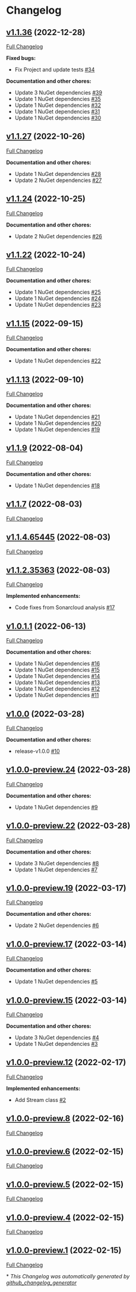 # Changelog

## [v1.1.36](https://github.com/nanoframework/System.IO.Streams/tree/v1.1.36) (2022-12-28)

[Full Changelog](https://github.com/nanoframework/System.IO.Streams/compare/v1.1.27...v1.1.36)

**Fixed bugs:**

- Fix Project and update tests [\#34](https://github.com/nanoframework/System.IO.Streams/pull/34)

**Documentation and other chores:**

- Update 3 NuGet dependencies [\#39](https://github.com/nanoframework/System.IO.Streams/pull/39)
- Update 1 NuGet dependencies [\#35](https://github.com/nanoframework/System.IO.Streams/pull/35)
- Update 1 NuGet dependencies [\#32](https://github.com/nanoframework/System.IO.Streams/pull/32)
- Update 1 NuGet dependencies [\#31](https://github.com/nanoframework/System.IO.Streams/pull/31)
- Update 1 NuGet dependencies [\#30](https://github.com/nanoframework/System.IO.Streams/pull/30)

## [v1.1.27](https://github.com/nanoframework/System.IO.Streams/tree/v1.1.27) (2022-10-26)

[Full Changelog](https://github.com/nanoframework/System.IO.Streams/compare/v1.1.24...v1.1.27)

**Documentation and other chores:**

- Update 1 NuGet dependencies [\#28](https://github.com/nanoframework/System.IO.Streams/pull/28)
- Update 2 NuGet dependencies [\#27](https://github.com/nanoframework/System.IO.Streams/pull/27)

## [v1.1.24](https://github.com/nanoframework/System.IO.Streams/tree/v1.1.24) (2022-10-25)

[Full Changelog](https://github.com/nanoframework/System.IO.Streams/compare/v1.1.22...v1.1.24)

**Documentation and other chores:**

- Update 2 NuGet dependencies [\#26](https://github.com/nanoframework/System.IO.Streams/pull/26)

## [v1.1.22](https://github.com/nanoframework/System.IO.Streams/tree/v1.1.22) (2022-10-24)

[Full Changelog](https://github.com/nanoframework/System.IO.Streams/compare/v1.1.15...v1.1.22)

**Documentation and other chores:**

- Update 1 NuGet dependencies [\#25](https://github.com/nanoframework/System.IO.Streams/pull/25)
- Update 1 NuGet dependencies [\#24](https://github.com/nanoframework/System.IO.Streams/pull/24)
- Update 1 NuGet dependencies [\#23](https://github.com/nanoframework/System.IO.Streams/pull/23)

## [v1.1.15](https://github.com/nanoframework/System.IO.Streams/tree/v1.1.15) (2022-09-15)

[Full Changelog](https://github.com/nanoframework/System.IO.Streams/compare/v1.1.13...v1.1.15)

**Documentation and other chores:**

- Update 1 NuGet dependencies [\#22](https://github.com/nanoframework/System.IO.Streams/pull/22)

## [v1.1.13](https://github.com/nanoframework/System.IO.Streams/tree/v1.1.13) (2022-09-10)

[Full Changelog](https://github.com/nanoframework/System.IO.Streams/compare/v1.1.9...v1.1.13)

**Documentation and other chores:**

- Update 1 NuGet dependencies [\#21](https://github.com/nanoframework/System.IO.Streams/pull/21)
- Update 1 NuGet dependencies [\#20](https://github.com/nanoframework/System.IO.Streams/pull/20)
- Update 1 NuGet dependencies [\#19](https://github.com/nanoframework/System.IO.Streams/pull/19)

## [v1.1.9](https://github.com/nanoframework/System.IO.Streams/tree/v1.1.9) (2022-08-04)

[Full Changelog](https://github.com/nanoframework/System.IO.Streams/compare/v1.1.7...v1.1.9)

**Documentation and other chores:**

- Update 1 NuGet dependencies [\#18](https://github.com/nanoframework/System.IO.Streams/pull/18)

## [v1.1.7](https://github.com/nanoframework/System.IO.Streams/tree/v1.1.7) (2022-08-03)

[Full Changelog](https://github.com/nanoframework/System.IO.Streams/compare/v1.1.4.65445...v1.1.7)

## [v1.1.4.65445](https://github.com/nanoframework/System.IO.Streams/tree/v1.1.4.65445) (2022-08-03)

[Full Changelog](https://github.com/nanoframework/System.IO.Streams/compare/v1.1.2.35363...v1.1.4.65445)

## [v1.1.2.35363](https://github.com/nanoframework/System.IO.Streams/tree/v1.1.2.35363) (2022-08-03)

[Full Changelog](https://github.com/nanoframework/System.IO.Streams/compare/v1.0.1.1...v1.1.2.35363)

**Implemented enhancements:**

- Code fixes from Sonarcloud analysis [\#17](https://github.com/nanoframework/System.IO.Streams/pull/17)

## [v1.0.1.1](https://github.com/nanoframework/System.IO.Streams/tree/v1.0.1.1) (2022-06-13)

[Full Changelog](https://github.com/nanoframework/System.IO.Streams/compare/v1.0.0...v1.0.1.1)

**Documentation and other chores:**

- Update 1 NuGet dependencies [\#16](https://github.com/nanoframework/System.IO.Streams/pull/16)
- Update 1 NuGet dependencies [\#15](https://github.com/nanoframework/System.IO.Streams/pull/15)
- Update 1 NuGet dependencies [\#14](https://github.com/nanoframework/System.IO.Streams/pull/14)
- Update 1 NuGet dependencies [\#13](https://github.com/nanoframework/System.IO.Streams/pull/13)
- Update 1 NuGet dependencies [\#12](https://github.com/nanoframework/System.IO.Streams/pull/12)
- Update 1 NuGet dependencies [\#11](https://github.com/nanoframework/System.IO.Streams/pull/11)

## [v1.0.0](https://github.com/nanoframework/System.IO.Streams/tree/v1.0.0) (2022-03-28)

[Full Changelog](https://github.com/nanoframework/System.IO.Streams/compare/v1.0.0-preview.24...v1.0.0)

**Documentation and other chores:**

- release-v1.0.0 [\#10](https://github.com/nanoframework/System.IO.Streams/pull/10)

## [v1.0.0-preview.24](https://github.com/nanoframework/System.IO.Streams/tree/v1.0.0-preview.24) (2022-03-28)

[Full Changelog](https://github.com/nanoframework/System.IO.Streams/compare/v1.0.0-preview.22...v1.0.0-preview.24)

**Documentation and other chores:**

- Update 1 NuGet dependencies [\#9](https://github.com/nanoframework/System.IO.Streams/pull/9)

## [v1.0.0-preview.22](https://github.com/nanoframework/System.IO.Streams/tree/v1.0.0-preview.22) (2022-03-28)

[Full Changelog](https://github.com/nanoframework/System.IO.Streams/compare/v1.0.0-preview.19...v1.0.0-preview.22)

**Documentation and other chores:**

- Update 3 NuGet dependencies [\#8](https://github.com/nanoframework/System.IO.Streams/pull/8)
- Update 1 NuGet dependencies [\#7](https://github.com/nanoframework/System.IO.Streams/pull/7)

## [v1.0.0-preview.19](https://github.com/nanoframework/System.IO.Streams/tree/v1.0.0-preview.19) (2022-03-17)

[Full Changelog](https://github.com/nanoframework/System.IO.Streams/compare/v1.0.0-preview.17...v1.0.0-preview.19)

**Documentation and other chores:**

- Update 2 NuGet dependencies [\#6](https://github.com/nanoframework/System.IO.Streams/pull/6)

## [v1.0.0-preview.17](https://github.com/nanoframework/System.IO.Streams/tree/v1.0.0-preview.17) (2022-03-14)

[Full Changelog](https://github.com/nanoframework/System.IO.Streams/compare/v1.0.0-preview.15...v1.0.0-preview.17)

**Documentation and other chores:**

- Update 1 NuGet dependencies [\#5](https://github.com/nanoframework/System.IO.Streams/pull/5)

## [v1.0.0-preview.15](https://github.com/nanoframework/System.IO.Streams/tree/v1.0.0-preview.15) (2022-03-14)

[Full Changelog](https://github.com/nanoframework/System.IO.Streams/compare/v1.0.0-preview.12...v1.0.0-preview.15)

**Documentation and other chores:**

- Update 3 NuGet dependencies [\#4](https://github.com/nanoframework/System.IO.Streams/pull/4)
- Update 1 NuGet dependencies [\#3](https://github.com/nanoframework/System.IO.Streams/pull/3)

## [v1.0.0-preview.12](https://github.com/nanoframework/System.IO.Streams/tree/v1.0.0-preview.12) (2022-02-17)

[Full Changelog](https://github.com/nanoframework/System.IO.Streams/compare/v1.0.0-preview.8...v1.0.0-preview.12)

**Implemented enhancements:**

- Add Stream class [\#2](https://github.com/nanoframework/System.IO.Streams/pull/2)

## [v1.0.0-preview.8](https://github.com/nanoframework/System.IO.Streams/tree/v1.0.0-preview.8) (2022-02-16)

[Full Changelog](https://github.com/nanoframework/System.IO.Streams/compare/v1.0.0-preview.6...v1.0.0-preview.8)

## [v1.0.0-preview.6](https://github.com/nanoframework/System.IO.Streams/tree/v1.0.0-preview.6) (2022-02-15)

[Full Changelog](https://github.com/nanoframework/System.IO.Streams/compare/v1.0.0-preview.5...v1.0.0-preview.6)

## [v1.0.0-preview.5](https://github.com/nanoframework/System.IO.Streams/tree/v1.0.0-preview.5) (2022-02-15)

[Full Changelog](https://github.com/nanoframework/System.IO.Streams/compare/v1.0.0-preview.4...v1.0.0-preview.5)

## [v1.0.0-preview.4](https://github.com/nanoframework/System.IO.Streams/tree/v1.0.0-preview.4) (2022-02-15)

[Full Changelog](https://github.com/nanoframework/System.IO.Streams/compare/v1.0.0-preview.1...v1.0.0-preview.4)

## [v1.0.0-preview.1](https://github.com/nanoframework/System.IO.Streams/tree/v1.0.0-preview.1) (2022-02-15)

[Full Changelog](https://github.com/nanoframework/System.IO.Streams/compare/b7ba5a6658a5e2db01c5196297d51f54b92fa81f...v1.0.0-preview.1)



\* *This Changelog was automatically generated by [github_changelog_generator](https://github.com/github-changelog-generator/github-changelog-generator)*

